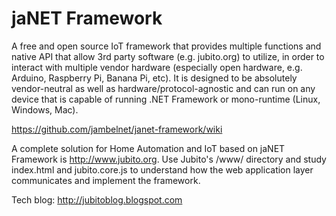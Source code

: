 # jaNET Framework
A free and open source IoT framework that provides multiple functions and native API that allow 3rd party software (e.g. jubito.org) to utilize, in order to interact with multiple vendor hardware (especially open hardware, e.g. Arduino, Raspberry Pi, Banana Pi, etc). It is designed to be absolutely vendor-neutral as well as hardware/protocol-agnostic and can run on any device that is capable of running .NET Framework or mono-runtime (Linux, Windows, Mac).

https://github.com/jambelnet/janet-framework/wiki

A complete solution for Home Automation and IoT based on jaNET Framework is http://www.jubito.org. Use Jubito's /www/ directory and study index.html and jubito.core.js to understand how the web application layer communicates and implement the framework.

Tech blog: http://jubitoblog.blogspot.com
